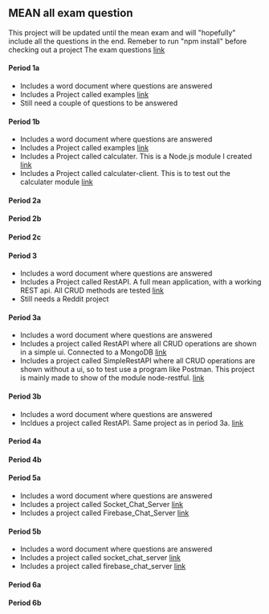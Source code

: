 ## MEAN all exam question
This project will be updated until the mean exam and will "hopefully" include all the questions in the end. Remeber to run "npm install" before checking out a project
The exam questions [link](https://fronter.com/cphbusiness/links/files.phtml/2126339921$296954025$/Arkiv/4.+semester/Elective+subjects+-+Valgfag+spring+2016/MEAN/Exam+Questions/ExamQuestionsAll.pdf)

#### Period 1a
- Includes a word document where questions are answered
- Includes a Project called examples [link](https://github.com/Ebski/MEAN/tree/master/Period1a/Examples)
- Still need a couple of questions to be answered

#### Period 1b
- Includes a word document where questions are answered
- Includes a Project called examples [link](https://github.com/Ebski/MEAN/tree/master/Period2b/examples)
- Includes a Project called calculater. This is a Node.js module I created [link](https://github.com/Ebski/MEAN/tree/master/Period2b/calculater)
- Includes a Project called calculater-client. This is to test out the calculater module [link](https://github.com/Ebski/MEAN/tree/master/Period2b/calculater-client)

#### Period 2a

#### Period 2b

#### Period 2c

#### Period 3
- Includes a word document where questions are answered
- Includes a Project called RestAPI. A full mean application, with a working REST api. All CRUD methods are tested [link](https://github.com/Ebski/MEAN/tree/master/Period3/RestAPI)
- Still needs a Reddit project

#### Period 3a
- Includes a word document where questions are answered
- Includes a project called RestAPI where all CRUD operations are shown in a simple ui. Connected to a MongoDB [link](https://github.com/Ebski/MEAN/tree/master/Period3a/RestAPI)
- Includes a project called SimpleRestAPI where all CRUD operations are shown without a ui, so to test use a program like Postman. This project is mainly made to show of the module node-restful. [link](https://github.com/Ebski/MEAN/tree/master/Period3a/SimpleRestfullAPI)

#### Period 3b
- Includes a word document where questions are answered
- Incldues a project called RestAPI. Same project as in period 3a. [link](https://github.com/Ebski/MEAN/tree/master/Period3b/RestAPI)

#### Period 4a

#### Period 4b

#### Period 5a
- Includes a word document where questions are answered
- Includes a project called Socket_Chat_Server [link](https://github.com/Ebski/MEAN/tree/master/Period5a/Sockets_Chat_Server)
- Includes a project called Firebase_Chat_Server [link](https://github.com/Ebski/MEAN/tree/master/Period5a/Firebase_Chat_Server)

#### Period 5b
- Includes a word document where questions are answered
- Includes a project called socket_chat_server [link](https://github.com/Ebski/MEAN/tree/master/Period5b/Sockets_Chat_Server)
- Includes a project called firebase_chat_server [link](https://github.com/Ebski/MEAN/tree/master/Period5b/Firebase_Chat_Server)

#### Period 6a

#### Period 6b
